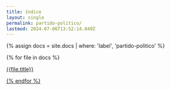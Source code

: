 ```yaml
---
title: índice
layout: single
permalink: partido-politico/
lastmod: 2024-07-06T13:52:14.849Z
---
```

{% assign docs = site.docs | where: 'label', 'partido-politico' %}

{% for file in docs %}
    <p><a href="{{file.url}}">{{file.title}}</href></p>
{% endfor %}
